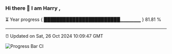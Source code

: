 ### Hi there 👋 I am Harry , 

⏳ Year progress { ████████████████████████▁▁▁▁▁▁ } 81.81 %

---

⏰ Updated on Sat, 26 Oct 2024 10:09:47 GMT

![Progress Bar CI](https://github.com/duykhang68/duykhang68/workflows/Progress%20Bar%20CI/badge.svg)
